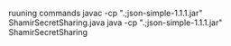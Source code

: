 ruuning commands
javac -cp ".;json-simple-1.1.1.jar" ShamirSecretSharing.java
java -cp ".;json-simple-1.1.1.jar" ShamirSecretSharing   
